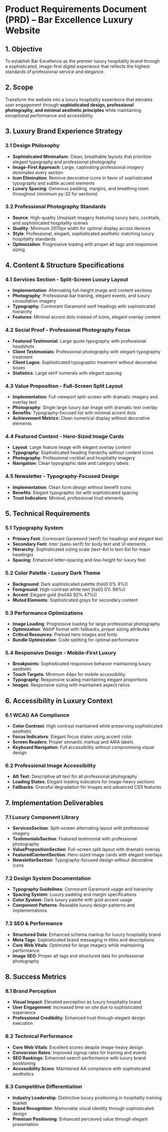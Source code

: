 # Product Requirements Document (PRD) – Bar Excellence Luxury Website

## 1. Objective
To establish Bar Excellence as the premier luxury hospitality brand through a sophisticated, image-first digital experience that reflects the highest standards of professional service and elegance.

## 2. Scope
Transform the website into a luxury hospitality experience that elevates user engagement through **sophisticated design, professional photography, and minimal aesthetic principles** while maintaining exceptional performance and accessibility.

## 3. Luxury Brand Experience Strategy

### 3.1 Design Philosophy
- **Sophisticated Minimalism**: Clean, breathable layouts that prioritize elegant typography and professional photography
- **Image-First Approach**: Large, captivating professional imagery dominates every section
- **Icon Elimination**: Remove decorative icons in favor of sophisticated typography and subtle accent elements
- **Luxury Spacing**: Generous padding, margins, and breathing room throughout (minimum py-32 for sections)

### 3.2 Professional Photography Standards
- **Source**: High-quality Unsplash imagery featuring luxury bars, cocktails, and sophisticated hospitality scenes
- **Quality**: Minimum 2070px width for optimal display across devices
- **Style**: Professional, elegant, sophisticated aesthetic matching luxury hospitality standards
- **Optimization**: Progressive loading with proper alt tags and responsive sizing

## 4. Content & Structure Specifications

### 4.1 Services Section - Split-Screen Luxury Layout
- **Implementation**: Alternating full-height image and content sections
- **Photography**: Professional bar training, elegant events, and luxury consultation imagery
- **Typography**: Cormorant Garamond serif headings with sophisticated hierarchy
- **Features**: Minimal accent dots instead of icons, elegant overlay content

### 4.2 Social Proof - Professional Photography Focus
- **Featured Testimonial**: Large quote typography with professional headshots
- **Client Testimonials**: Professional photography with elegant typography treatment
- **Client Logos**: Sophisticated typographic treatment without decorative boxes
- **Statistics**: Large serif numerals with elegant spacing

### 4.3 Value Proposition - Full-Screen Split Layout
- **Implementation**: Full-viewport split-screen with dramatic imagery and overlay text
- **Photography**: Single large luxury bar image with dramatic text overlay
- **Benefits**: Typography-focused list with minimal accent dots
- **Achievement Metrics**: Clean numerical display without decorative elements

### 4.4 Featured Content - Hero-Sized Image Cards
- **Layout**: Large feature image with elegant overlay content
- **Typography**: Sophisticated heading hierarchy without content icons
- **Photography**: Professional cocktail and hospitality imagery
- **Navigation**: Clean typographic date and category labels

### 4.5 Newsletter - Typography-Focused Design
- **Implementation**: Clean form design without benefit icons
- **Benefits**: Elegant typographic list with sophisticated spacing
- **Trust Indicators**: Minimal, professional trust elements

## 5. Technical Requirements

### 5.1 Typography System
- **Primary Font**: Cormorant Garamond (serif) for headings and elegant text
- **Secondary Font**: Inter (sans-serif) for body text and UI elements
- **Hierarchy**: Sophisticated sizing scale (text-4xl to text-6xl for major headings)
- **Spacing**: Enhanced letter-spacing and line-height for luxury feel

### 5.2 Color Palette - Luxury Dark Theme
- **Background**: Dark sophisticated palette (hsl(0 0% 8%))
- **Foreground**: High-contrast white text (hsl(0 0% 98%))
- **Accent**: Elegant gold (hsl(45 92% 47%))
- **Muted Elements**: Sophisticated grays for secondary content

### 5.3 Performance Optimizations
- **Image Loading**: Progressive loading for large professional photography
- **Optimization**: WebP format with fallbacks, proper sizing attributes
- **Critical Resources**: Preload hero images and fonts
- **Bundle Optimization**: Code splitting for optimal performance

### 5.4 Responsive Design - Mobile-First Luxury
- **Breakpoints**: Sophisticated responsive behavior maintaining luxury aesthetic
- **Touch Targets**: Minimum 44px for mobile accessibility
- **Typography**: Responsive scaling maintaining elegant proportions
- **Images**: Responsive sizing with maintained aspect ratios

## 6. Accessibility in Luxury Context

### 6.1 WCAG AA Compliance
- **Color Contrast**: High contrast maintained while preserving sophisticated aesthetic
- **Focus Indicators**: Elegant focus states using accent color
- **Screen Readers**: Proper semantic markup and ARIA labels
- **Keyboard Navigation**: Full accessibility without compromising visual design

### 6.2 Professional Image Accessibility
- **Alt Text**: Descriptive alt text for all professional photography
- **Loading States**: Elegant loading indicators for image-heavy sections
- **Fallbacks**: Graceful degradation for images and advanced CSS features

## 7. Implementation Deliverables

### 7.1 Luxury Component Library
- **ServicesSection**: Split-screen alternating layout with professional imagery
- **TestimonialsSection**: Featured testimonial with professional photography
- **ValuePropositionSection**: Full-screen split layout with dramatic overlay
- **FeaturedContentSection**: Hero-sized image cards with elegant overlays
- **NewsletterSection**: Typography-focused design without decorative icons

### 7.2 Design System Documentation
- **Typography Guidelines**: Cormorant Garamond usage and hierarchy
- **Spacing System**: Luxury padding and margin specifications
- **Color System**: Dark luxury palette with gold accent usage
- **Component Patterns**: Reusable luxury design patterns and implementations

### 7.3 SEO & Performance
- **Structured Data**: Enhanced schema markup for luxury hospitality brand
- **Meta Tags**: Sophisticated brand messaging in titles and descriptions
- **Core Web Vitals**: Optimized for large imagery while maintaining performance
- **Image SEO**: Proper alt tags and structured data for professional photography

## 8. Success Metrics

### 8.1 Brand Perception
- **Visual Impact**: Elevated perception as luxury hospitality brand
- **User Engagement**: Increased time on site due to sophisticated experience
- **Professional Credibility**: Enhanced trust through elegant design execution

### 8.2 Technical Performance
- **Core Web Vitals**: Excellent scores despite image-heavy design
- **Conversion Rates**: Improved signup rates for training and events
- **SEO Rankings**: Enhanced search performance with luxury brand positioning
- **Accessibility Score**: Maintained AA compliance with sophisticated aesthetics

### 8.3 Competitive Differentiation
- **Industry Leadership**: Distinctive luxury positioning in hospitality training market
- **Brand Recognition**: Memorable visual identity through sophisticated design
- **Premium Positioning**: Enhanced perceived value through elegant presentation
